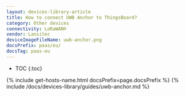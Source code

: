 ```yaml
---
layout: devices-library-article
title: How to connect UWB Anchor to ThingsBoard?
category: Other devices
connectivity: LoRaWAN®
vendor: Lansitec
deviceImageFileName: uwb-anchor.png
docsPrefix: paas/eu/
docsTag: paas-eu
---
```


* TOC
{:toc}

{% include get-hosts-name.html docsPrefix=page.docsPrefix %}
{% include /docs/devices-library/guides/uwb-anchor.md %}
